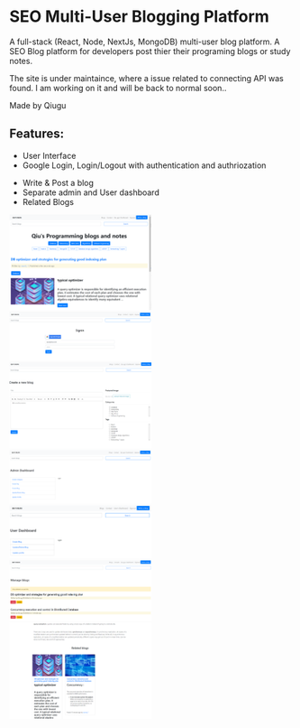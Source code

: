 # SEO Multi-User Blogging Platform
A full-stack (React, Node, NextJs, MongoDB) multi-user blog platform. A SEO Blog platform for developers post thier their programing blogs or study notes.

The site is under maintaince, where a issue related to connecting API was found. I am working on it and will be back to normal soon..

Made by Qiugu


## Features:
- User Interface
- Google Login, Login/Logout with authentication and authriozation
* Write & Post a blog
* Separate admin and User dashboard
* Related Blogs
<img src="https://github.com/Qiugu-He/Blog/blob/master/blog.png" alt="alt text" width="50%" height="50%">
<br/>
<img src="https://github.com/Qiugu-He/Blog/blob/master/blog3.png" alt="alt text" width="50%" height="50%">
<br/>
<img src="https://github.com/Qiugu-He/Blog/blob/master/blog2.png" alt="alt text" width="50%" height="50%">
<br/>
<img src="https://github.com/Qiugu-He/Blog/blob/master/blog4.png" alt="alt text" width="50%" height="50%">
<img src="https://github.com/Qiugu-He/Blog/blob/master/blog7.png" alt="alt text" width="50%" height="50%">
<img src="https://github.com/Qiugu-He/Blog/blob/master/blog5.png" alt="alt text" width="50%" height="50%">
<br/>
<img src="https://github.com/Qiugu-He/Blog/blob/master/blog6.png" alt="alt text" width="50%" height="50%">
